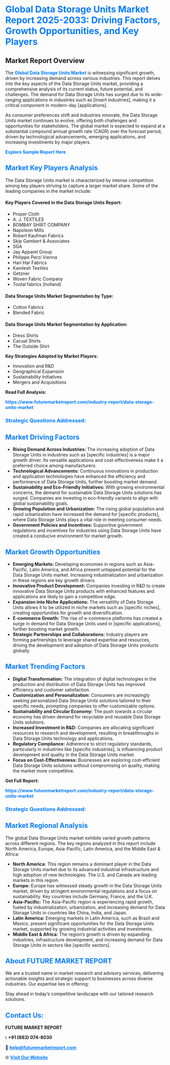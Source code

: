 <h1 style="color: #007BFF;">Global Data Storage Units Market Report 2025-2033: Driving Factors, Growth Opportunities, and Key Players</h1>

<section id="overview">
<h2>Market Report Overview</h2>
<p>The <a href="https://www.futuremarketreport.com/industry-report/data-storage-units-market" style="color: #007BFF; text-decoration: none;"><strong>Global Data Storage Units Market</strong></a> is witnessing significant growth, driven by increasing demand across various industries. This report delves into the key aspects of the Data Storage Units market, providing a comprehensive analysis of its current status, future potential, and challenges. The demand for Data Storage Units has surged due to its wide-ranging applications in industries such as [insert industries], making it a critical component in modern-day [applications].</p>
<p>As consumer preferences shift and industries innovate, the Data Storage Units market continues to evolve, offering both challenges and opportunities for stakeholders. The global market is expected to expand at a substantial compound annual growth rate (CAGR) over the forecast period, driven by technological advancements, emerging applications, and increasing investments by major players.</p>
</section>

<section id="overview">
<p><a href="https://www.futuremarketreport.com/request-sample/reportId=35303" style="color: #007BFF; text-decoration: none;"><strong>Explore Sample Report Here</strong></a></p>
</section>

<section id="key-players">
<h2 style="color: #007BFF;">Market Key Players Analysis</h2>
<p>The Data Storage Units market is characterized by intense competition among key players striving to capture a larger market share. Some of the leading companies in the market include:</p>
<h4>Key Players Covered in the Data Storage Units Report:</h4>
<ul><li>Proper Cloth</li><li>A. J. TEXTILES</li><li>BOMBAY SHIRT COMPANY</li><li>Napoleon Mills</li><li>Robert Kaufman Fabrics</li><li>Skip Gambert &amp; Associates</li><li>SGA</li><li>Jay Apparel Group</li><li>Philippe Perzi Vienna</li><li>Hari Har Fabrics</li><li>Kamlesh Textiles</li><li>Getzner</li><li>Woven Fabric Company</li><li>Tootal fabrics (holland)</li></ul>
<h4>Data Storage Units Market Segmentation by Type:</h4>
<ul><li>Cotton Fabrics</li><li>Blended Fabric</li></ul>

<h4>Data Storage Units Market Segmentation by Application:</h4>
<ul><li>Dress Shirts</li><li>Cacual Shirts</li><li>The Outside Shirt</li></ul>
<p><strong>Key Strategies Adopted by Market Players:</strong></p>
<ul>
<li>Innovation and R&D</li>
<li>Geographical Expansion</li>
<li>Sustainability Initiatives</li>
<li>Mergers and Acquisitions</li>
</ul>
</section>

<section>
<p><strong>Read Full Analysis: </strong></p><a href="https://www.futuremarketreport.com/industry-report/data-storage-units-market" style="color: #007BFF; text-decoration: none;"><strong>https://www.futuremarketreport.com/industry-report/data-storage-units-market</strong></a>
<h3 style="color: #007BFF;">Strategic Questions Addressed:</h3>
</section>

<section id="driving-factors">
<h2 style="color: #007BFF;">Market Driving Factors</h2>
<ul>
<li><strong>Rising Demand Across Industries:</strong> The increasing adoption of Data Storage Units in industries such as [specific industries] is a major growth driver. Its versatile applications and cost-effectiveness make it a preferred choice among manufacturers.</li>
<li><strong>Technological Advancements:</strong> Continuous innovations in production and application technologies have enhanced the efficiency and performance of Data Storage Units, further boosting market demand.</li>
<li><strong>Sustainability and Eco-Friendly Initiatives:</strong> With growing environmental concerns, the demand for sustainable Data Storage Units solutions has surged. Companies are investing in eco-friendly variants to align with global sustainability goals.</li>
<li><strong>Growing Population and Urbanization:</strong> The rising global population and rapid urbanization have increased the demand for [specific products], where Data Storage Units plays a vital role in meeting consumer needs.</li>
<li><strong>Government Policies and Incentives:</strong> Supportive government regulations and incentives for industries using Data Storage Units have created a conducive environment for market growth.</li>
</ul>
</section>

<section id="growth-opportunities">
<h2 style="color: #007BFF;">Market Growth Opportunities</h2>
<ul>
<li><strong>Emerging Markets:</strong> Developing economies in regions such as Asia-Pacific, Latin America, and Africa present untapped potential for the Data Storage Units market. Increasing industrialization and urbanization in these regions are key growth drivers.</li>
<li><strong>Innovative Product Development:</strong> Companies investing in R&D to create innovative Data Storage Units products with enhanced features and applications are likely to gain a competitive edge.</li>
<li><strong>Expansion into Niche Applications:</strong> The versatility of Data Storage Units allows it to be utilized in niche markets such as [specific niches], creating opportunities for growth and diversification.</li>
<li><strong>E-commerce Growth:</strong> The rise of e-commerce platforms has created a surge in demand for Data Storage Units used in [specific applications], further boosting market growth.</li>
<li><strong>Strategic Partnerships and Collaborations:</strong> Industry players are forming partnerships to leverage shared expertise and resources, driving the development and adoption of Data Storage Units products globally.</li>
</ul>
</section>

<section id="trending-factors">
<h2 style="color: #007BFF;">Market Trending Factors</h2>
<ul>
<li><strong>Digital Transformation:</strong> The integration of digital technologies in the production and distribution of Data Storage Units has improved efficiency and customer satisfaction.</li>
<li><strong>Customization and Personalization:</strong> Consumers are increasingly seeking personalized Data Storage Units solutions tailored to their specific needs, prompting companies to offer customizable options.</li>
<li><strong>Sustainability and Circular Economy:</strong> The push towards a circular economy has driven demand for recyclable and reusable Data Storage Units solutions.</li>
<li><strong>Increased Investment in R&D:</strong> Companies are allocating significant resources to research and development, resulting in breakthroughs in Data Storage Units technology and applications.</li>
<li><strong>Regulatory Compliance:</strong> Adherence to strict regulatory standards, particularly in industries like [specific industries], is influencing product development and quality in the Data Storage Units market.</li>
<li><strong>Focus on Cost-Effectiveness:</strong> Businesses are exploring cost-efficient Data Storage Units solutions without compromising on quality, making the market more competitive.</li>
</ul>
</section>

<section>
<p><strong>Get Full Report: </strong></p><a href="https://www.futuremarketreport.com/industry-report/data-storage-units-market" style="color: #007BFF; text-decoration: none;"><strong>https://www.futuremarketreport.com/industry-report/data-storage-units-market</strong></a>
<h3 style="color: #007BFF;">Strategic Questions Addressed:</h3>
</section>


<section id="regional-analysis">
<h2 style="color: #007BFF;">Market Regional Analysis</h2>
<p>The global Data Storage Units market exhibits varied growth patterns across different regions. The key regions analyzed in this report include North America, Europe, Asia-Pacific, Latin America, and the Middle East & Africa:</p>
<ul>
<li><strong>North America:</strong> This region remains a dominant player in the Data Storage Units market due to its advanced industrial infrastructure and high adoption of new technologies. The U.S. and Canada are leading markets in this region.</li>
<li><strong>Europe:</strong> Europe has witnessed steady growth in the Data Storage Units market, driven by stringent environmental regulations and a focus on sustainability. Key countries include Germany, France, and the U.K.</li>
<li><strong>Asia-Pacific:</strong> The Asia-Pacific region is experiencing rapid growth, fueled by industrialization, urbanization, and increasing demand for Data Storage Units in countries like China, India, and Japan.</li>
<li><strong>Latin America:</strong> Emerging markets in Latin America, such as Brazil and Mexico, present significant opportunities for the Data Storage Units market, supported by growing industrial activities and investments.</li>
<li><strong>Middle East & Africa:</strong> The region’s growth is driven by expanding industries, infrastructure development, and increasing demand for Data Storage Units in sectors like [specific sectors].</li>
</ul>
</section>

<footer>
<h2 style="color: #007BFF;">About FUTURE MARKET REPORT</h2>
<p>We are a trusted name in market research and advisory services, delivering actionable insights and strategic support to businesses across diverse industries. Our expertise lies in offering:</p>

<p>Stay ahead in today’s competitive landscape with our tailored research solutions.</p>

<h2 style="color: #007BFF;">Contact Us:</h2>
<p><strong>FUTURE MARKET REPORT</strong></p>
<p>📞 <strong>+91 (883) 074-8030</strong></p>
<p>📧 <strong><a href="mailto:help@futuremarketreport.com" style="color: #007BFF;">help@futuremarketreport.com</a></strong></p>
<p>🌐 <strong><a href="https://www.futuremarketreport.com/" style="color: #007BFF;">Visit Our Website</a></strong></p>
</footer>